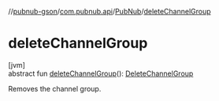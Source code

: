 //[pubnub-gson](../../../index.md)/[com.pubnub.api](../index.md)/[PubNub](index.md)/[deleteChannelGroup](delete-channel-group.md)

# deleteChannelGroup

[jvm]\
abstract fun [deleteChannelGroup](delete-channel-group.md)(): [DeleteChannelGroup](../../com.pubnub.api.endpoints.channel_groups/-delete-channel-group/index.md)

Removes the channel group.
